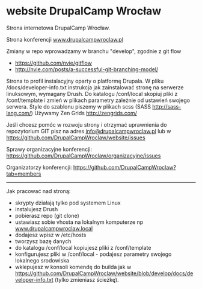 website DrupalCamp Wrocław
============================

Strona internetowa  DrupalCamp Wrocław.

Strona konferencji www.drupalcampwroclaw.pl

Zmiany w repo wprowadzamy w branchu "develop", zgodnie z git flow
- https://github.com/nvie/gitflow
- http://nvie.com/posts/a-successful-git-branching-model/

Strona to profil instalacyjny oparty o platformę Drupala.
W pliku /docs/developer-info.txt instrukcja jak zainstalować stronę na serwerze linuksowym, wymagany Drush.
Do katalogu /conf/local skopiuj pliki z /conf/template i zmień w plikach parametry zależnie od ustawień swojego serwera.
Style do szablonu piszemy w plikach scss (SASS http://sass-lang.com/)
Używamy Zen Grids http://zengrids.com/

Jeśli chcesz pomóc w rozwoju strony i otrzymać uprawnienia do repozytorium GIT pisz na adres info@drupalcampwroclaw.pl lub w https://github.com/DrupalCampWroclaw/website/issues

Sprawy organizacyjne konferencji: https://github.com/DrupalCampWroclaw/organizacyjne/issues

Organizatorzy konferencji: https://github.com/DrupalCampWroclaw?tab=members

----------------------------

Jak pracować nad stroną:
- skrypty działają tylko pod systemem Linux
- instalujesz Drush
- pobierasz repo (git clone)
- ustawiasz sobie vhosta na lokalnym komputerze np www.drupalcampwroclaw.local
- dodajesz wpisz w /etc/hosts
- tworzysz bazę danych
- do katalogu /conf/local kopiujesz pliki z /conf/template
- konfigurujesz pliki w /conf/local - podajesz parametry swojego lokalnego srodowiska
- wklepujesz w konsoli komendę do builda jak w https://github.com/DrupalCampWroclaw/website/blob/develop/docs/developer-info.txt (tylko zmieniasz ścieżkę).
